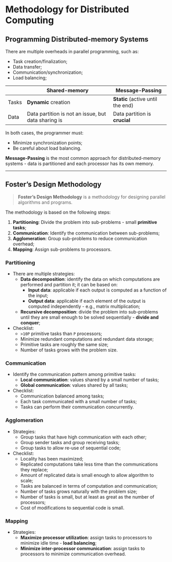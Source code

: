 # Methodology for Distributed Computing

## Programming Distributed-memory Systems

There are multiple overheads in parallel programming, such as:

* Task creation/finalization;
* Data transfer;
* Communication/synchronization;
* Load balancing;

|       | Shared-memory                                       | Message-Passing                   |
| ----- | --------------------------------------------------- | --------------------------------- |
| Tasks | **Dynamic** creation                                | **Static** (active until the end) |
| Data  | Data partition is not an issue, but data sharing is | Data partition is **crucial**     |

In both cases, the programmer must:

* Minimize synchronization points;
* Be careful about load balancing.

**Message-Passing** is the most common approach for distributed-memory systems - data is partitioned and each processor has its own memory.

---

## Foster’s Design Methodology

> **Foster’s Design Methodology** is a methodology for designing parallel algorithms and programs.

The methodology is based on the following steps:

1. **Partitioning**: Divide the problem into sub-problems - small **primitive tasks**;
2. **Communication**: Identify the communication between sub-problems;
3. **Agglomeration**: Group sub-problems to reduce communication overhead;
4. **Mapping**: Assign sub-problems to processors.

### Partitioning

* There are multiple strategies: 
  * **Data decomposition**: identify the data on which computations are performed and partition it; it can be based on:
    * **Input data**: applicable if each output is computed as a function of the input; 
    * **Output data**: applicable if each element of the output is computed independently - e.g., matrix multiplication;
  * **Recursive decomposition**: divide the problem into sub-problems until they are small enough to be solved sequentially - **divide and conquer**;
* Checklist:
  * `>10P` primitive tasks than `P` processors;
  * Minimize redundant computations and redundant data storage;
  * Primitive tasks are roughly the same size;
  * Number of tasks grows with the problem size.

### Communication

* Identify the communication pattern among primitive tasks:
  * **Local communication**: values shared by a small number of tasks;
  * **Global communication**: values shared by all tasks;
* Checklist:
  * Communication balanced among tasks;
  * Each task communicated with a small number of tasks;
  * Tasks can perform their communication concurrently.

### Agglomeration

* Strategies:
  * Group tasks that have high communication with each other;
  * Group sender tasks and group receiving tasks;
  * Group tasks to allow re-use of sequential code;
* Checklist:
  * Locality has been maximized;
  * Replicated computations take less time than the communications they replace;
  * Amount of replicated data is small enough to allow algorithm to scale;
  * Tasks are balanced in terms of computation and communication;
  * Number of tasks grows naturally with the problem size;
  * Number of tasks is small, but at least as great as the number of processors;
  * Cost of modifications to sequential code is small.

### Mapping

* Strategies:
  * **Maximize processor utilization**: assign tasks to processors to minimize idle time - **load balancing**;
  * **Minimize inter-processor communication**: assign tasks to processors to minimize communication overhead.